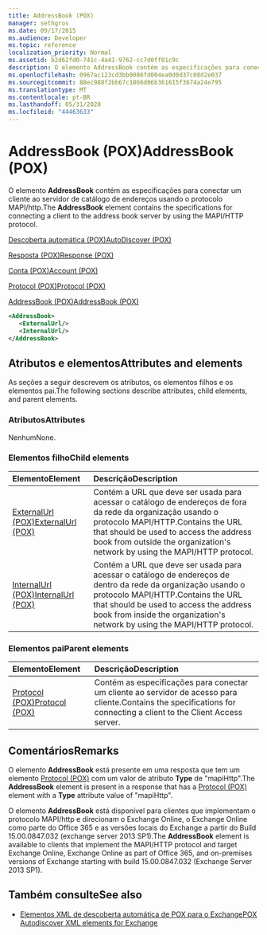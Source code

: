 ```yaml
---
title: AddressBook (POX)
manager: sethgros
ms.date: 09/17/2015
ms.audience: Developer
ms.topic: reference
localization_priority: Normal
ms.assetid: b2d62fd0-741c-4a41-9762-cc7d0ff01c9c
description: O elemento AddressBook contém as especificações para conectar um cliente ao servidor de catálogo de endereços usando o protocolo MAPI/HTTP.
ms.openlocfilehash: 0967ac123cd3bb0086fd004ea0d0d37c08d2e037
ms.sourcegitcommit: 88ec988f2bb67c1866d06b361615f3674a24e795
ms.translationtype: MT
ms.contentlocale: pt-BR
ms.lasthandoff: 05/31/2020
ms.locfileid: "44463633"
---
```

# <a name="addressbook-pox"></a><span data-ttu-id="15c77-103">AddressBook (POX)</span><span class="sxs-lookup"><span data-stu-id="15c77-103">AddressBook (POX)</span></span>

<span data-ttu-id="15c77-104">O elemento **AddressBook** contém as especificações para conectar um cliente ao servidor de catálogo de endereços usando o protocolo MAPI/http.</span><span class="sxs-lookup"><span data-stu-id="15c77-104">The **AddressBook** element contains the specifications for connecting a client to the address book server by using the MAPI/HTTP protocol.</span></span> 
  
[<span data-ttu-id="15c77-105">Descoberta automática (POX)</span><span class="sxs-lookup"><span data-stu-id="15c77-105">AutoDiscover (POX)</span></span>](autodiscover-pox.md)
  
[<span data-ttu-id="15c77-106">Resposta (POX)</span><span class="sxs-lookup"><span data-stu-id="15c77-106">Response (POX)</span></span>](response-pox.md)
  
[<span data-ttu-id="15c77-107">Conta (POX)</span><span class="sxs-lookup"><span data-stu-id="15c77-107">Account (POX)</span></span>](account-pox.md)
  
[<span data-ttu-id="15c77-108">Protocol (POX)</span><span class="sxs-lookup"><span data-stu-id="15c77-108">Protocol (POX)</span></span>](protocol-pox.md)
  
[<span data-ttu-id="15c77-109">AddressBook (POX)</span><span class="sxs-lookup"><span data-stu-id="15c77-109">AddressBook (POX)</span></span>](addressbook-pox.md)
  
```XML
<AddressBook>
   <ExternalUrl/>
   <InternalUrl/>
</AddressBook>
```

## <a name="attributes-and-elements"></a><span data-ttu-id="15c77-110">Atributos e elementos</span><span class="sxs-lookup"><span data-stu-id="15c77-110">Attributes and elements</span></span>

<span data-ttu-id="15c77-111">As seções a seguir descrevem os atributos, os elementos filhos e os elementos pai.</span><span class="sxs-lookup"><span data-stu-id="15c77-111">The following sections describe attributes, child elements, and parent elements.</span></span>
  
### <a name="attributes"></a><span data-ttu-id="15c77-112">Atributos</span><span class="sxs-lookup"><span data-stu-id="15c77-112">Attributes</span></span>

<span data-ttu-id="15c77-113">Nenhum</span><span class="sxs-lookup"><span data-stu-id="15c77-113">None.</span></span>
  
### <a name="child-elements"></a><span data-ttu-id="15c77-114">Elementos filho</span><span class="sxs-lookup"><span data-stu-id="15c77-114">Child elements</span></span>

|<span data-ttu-id="15c77-115">**Elemento**</span><span class="sxs-lookup"><span data-stu-id="15c77-115">**Element**</span></span>|<span data-ttu-id="15c77-116">**Descrição**</span><span class="sxs-lookup"><span data-stu-id="15c77-116">**Description**</span></span>|
|:-----|:-----|
|[<span data-ttu-id="15c77-117">ExternalUrl (POX)</span><span class="sxs-lookup"><span data-stu-id="15c77-117">ExternalUrl (POX)</span></span>](externalurl-pox.md) <br/> |<span data-ttu-id="15c77-118">Contém a URL que deve ser usada para acessar o catálogo de endereços de fora da rede da organização usando o protocolo MAPI/HTTP.</span><span class="sxs-lookup"><span data-stu-id="15c77-118">Contains the URL that should be used to access the address book from outside the organization's network by using the MAPI/HTTP protocol.</span></span>  <br/> |
|[<span data-ttu-id="15c77-119">InternalUrl (POX)</span><span class="sxs-lookup"><span data-stu-id="15c77-119">InternalUrl (POX)</span></span>](internalurl-pox.md) <br/> |<span data-ttu-id="15c77-120">Contém a URL que deve ser usada para acessar o catálogo de endereços de dentro da rede da organização usando o protocolo MAPI/HTTP.</span><span class="sxs-lookup"><span data-stu-id="15c77-120">Contains the URL that should be used to access the address book from inside the organization's network by using the MAPI/HTTP protocol.</span></span>  <br/> |
   
### <a name="parent-elements"></a><span data-ttu-id="15c77-121">Elementos pai</span><span class="sxs-lookup"><span data-stu-id="15c77-121">Parent elements</span></span>

|<span data-ttu-id="15c77-122">**Elemento**</span><span class="sxs-lookup"><span data-stu-id="15c77-122">**Element**</span></span>|<span data-ttu-id="15c77-123">**Descrição**</span><span class="sxs-lookup"><span data-stu-id="15c77-123">**Description**</span></span>|
|:-----|:-----|
|[<span data-ttu-id="15c77-124">Protocol (POX)</span><span class="sxs-lookup"><span data-stu-id="15c77-124">Protocol (POX)</span></span>](protocol-pox.md) <br/> |<span data-ttu-id="15c77-125">Contém as especificações para conectar um cliente ao servidor de acesso para cliente.</span><span class="sxs-lookup"><span data-stu-id="15c77-125">Contains the specifications for connecting a client to the Client Access server.</span></span>  <br/> |
   
## <a name="remarks"></a><span data-ttu-id="15c77-126">Comentários</span><span class="sxs-lookup"><span data-stu-id="15c77-126">Remarks</span></span>

<span data-ttu-id="15c77-127">O elemento **AddressBook** está presente em uma resposta que tem um elemento [Protocol (POX)](protocol-pox.md) com um valor de atributo **Type** de "mapiHttp".</span><span class="sxs-lookup"><span data-stu-id="15c77-127">The **AddressBook** element is present in a response that has a [Protocol (POX)](protocol-pox.md) element with a **Type** attribute value of "mapiHttp".</span></span> 
  
<span data-ttu-id="15c77-128">O elemento **AddressBook** está disponível para clientes que implementam o protocolo MAPI/http e direcionam o Exchange Online, o Exchange Online como parte do Office 365 e as versões locais do Exchange a partir do Build 15.00.0847.032 (exchange server 2013 SP1).</span><span class="sxs-lookup"><span data-stu-id="15c77-128">The **AddressBook** element is available to clients that implement the MAPI/HTTP protocol and target Exchange Online, Exchange Online as part of Office 365, and on-premises versions of Exchange starting with build 15.00.0847.032 (Exchange Server 2013 SP1).</span></span> 
  
## <a name="see-also"></a><span data-ttu-id="15c77-129">Também consulte</span><span class="sxs-lookup"><span data-stu-id="15c77-129">See also</span></span>

- [<span data-ttu-id="15c77-130">Elementos XML de descoberta automática de POX para o Exchange</span><span class="sxs-lookup"><span data-stu-id="15c77-130">POX Autodiscover XML elements for Exchange</span></span>](pox-autodiscover-xml-elements-for-exchange.md)

